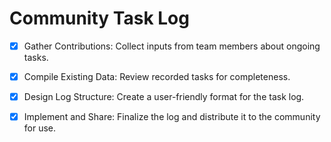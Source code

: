 

# Community Task Log

- [x] Gather Contributions: Collect inputs from team members about ongoing tasks.
- [x] Compile Existing Data: Review recorded tasks for completeness.

- [x] Design Log Structure: Create a user-friendly format for the task log.

- [x] Implement and Share: Finalize the log and distribute it to the community for use.
